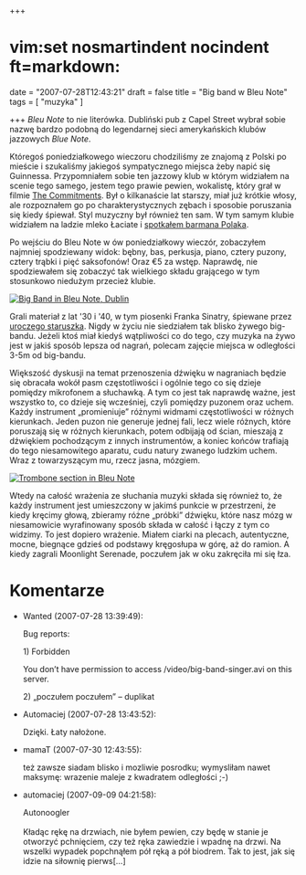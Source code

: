 +++
# vim:set nosmartindent nocindent ft=markdown:
date = "2007-07-28T12:43:21"
draft = false
title = "Big band w Bleu Note"
tags = [ "muzyka" ]

+++
_Bleu Note_ to nie literówka. Dubliński pub z Capel Street wybrał sobie nazwę
bardzo podobną do legendarnej sieci amerykańskich klubów jazzowych _Blue
Note_.

Któregoś poniedziałkowego wieczoru chodziliśmy ze znajomą z Polski po mieście
i szukaliśmy jakiegoś sympatycznego miejsca żeby napić się Guinnessa.
Przypomniałem sobie ten jazzowy klub w którym widziałem na scenie tego samego,
jestem tego prawie pewien, wokalistę, który grał w filmie [The
Commitments](http://www.imdb.com/title/tt0101605/). Był o kilkanaście lat
starszy, miał już krótkie włosy, ale rozpoznałem go po charakterystycznych
zębach i sposobie poruszania się kiedy śpiewał. Styl muzyczny był również ten
sam. W tym samym klubie widziałem na ladzie mleko Łaciate i [spotkałem barmana
Polaka](http://automaciej.jogger.pl/2007/01/24/wszedzie-polacy/).

Po wejściu do Bleu Note w ów poniedziałkowy wieczór, zobaczyłem najmniej
spodziewany widok: bębny, bas, perkusja, piano, cztery puzony, cztery trąbki i
pięć saksofonów! Oraz €5 za wstęp. Naprawdę, nie spodziewałem się zobaczyć tak
wielkiego składu grającego w tym stosunkowo niedużym przecież klubie.

[![Big Band in Bleu Note, Dublin](http://farm2.static.flickr.com/1405/923197268_22d93bf592_m.jpg)](http://www.flickr.com/photos/automaciej/923197268/)

Grali materiał z lat '30 i '40, w tym piosenki Franka Sinatry, śpiewane przez
[uroczego staruszka](http://media.blizinski.pl/video/big-band-singer.avi).
Nigdy w życiu nie siedziałem tak blisko żywego big-bandu. Jeżeli ktoś miał
kiedyś wątpliwości co do tego, czy muzyka na żywo jest w jakiś sposób lepsza
od nagrań, polecam zajęcie miejsca w odległości 3-5m od big-bandu.

Większość dyskusji na temat przenoszenia dźwięku w nagraniach będzie się
obracała wokół pasm częstotliwości i ogólnie tego co się dzieje pomiędzy
mikrofonem a słuchawką. A tym co jest tak naprawdę ważne, jest wszystko to, co
dzieje się wcześniej, czyli pomiędzy puzonem oraz uchem. Każdy instrument
„promieniuje” różnymi widmami częstotliwości w różnych kierunkach. Jeden puzon
nie generuje jednej fali, lecz wiele różnych, które poruszają się w różnych
kierunkach, potem odbijają od ścian, mieszają z dźwiękiem pochodzącym z innych
instrumentów, a koniec końców trafiają do tego niesamowitego aparatu, cudu
natury zwanego ludzkim uchem. Wraz z towarzyszącym mu, rzecz jasna, mózgiem.

[![Trombone section in Bleu Note](http://farm2.static.flickr.com/1161/923253846_e733431a5e_m.jpg)](http://www.flickr.com/photos/automaciej/923253846/)

Wtedy na całość wrażenia ze słuchania muzyki składa się również to, że każdy
instrument jest umieszczony w jakimś punkcie w przestrzeni, że kiedy kręcimy
głową, zbieramy różne „próbki” dźwięku, które nasz mózg w niesamowicie
wyrafinowany sposób składa w całość i łączy z tym co widzimy. To jest dopiero
wrażenie. Miałem ciarki na plecach, autentyczne, mocne, biegnące gdzieś od
podstawy kręgosłupa w górę, aż do ramion. A kiedy zagrali Moonlight Serenade,
poczułem jak w oku zakręciła mi się łza.

# Komentarze

* Wanted (2007-07-28 13:39:49): <p>Bug reports:</p>  <p>1) Forbidden</p>  <p>You
  don&#8217;t have permission to access /video/big-band-singer.avi on this
  server.</p>  <p>2) &#8222;poczułem poczułem&#8221; &#8211; duplikat</p>
* Automaciej (2007-07-28 13:43:52): <p>Dzięki. Łaty nałożone.</p>
* mamaT (2007-07-30 12:43:55): <p>też zawsze siadam blisko i mozliwie posrodku;
  wymysliłam nawet maksymę: wrazenie maleje z kwadratem odległości ;-)</p>
* automaciej (2007-09-09 04:21:58): <p>Autonoogler<br /><br />Kładąc rękę na
  drzwiach, nie byłem pewien, czy będę w stanie je otworzyć pchnięciem, czy też
  ręka zawiedzie i wpadnę na drzwi. Na wszelki wypadek popchnąłem pół ręką a pół
  biodrem. Tak to jest, jak się idzie na siłownię pierws[...]</p>
